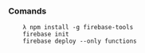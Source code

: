 ### Comands

        λ npm install -g firebase-tools
        firebase init
        firebase deploy --only functions